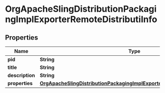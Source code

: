 
# OrgApacheSlingDistributionPackagingImplExporterRemoteDistributiInfo

## Properties
Name | Type | Description | Notes
------------ | ------------- | ------------- | -------------
**pid** | **String** |  |  [optional]
**title** | **String** |  |  [optional]
**description** | **String** |  |  [optional]
**properties** | [**OrgApacheSlingDistributionPackagingImplExporterRemoteDistributiProperties**](OrgApacheSlingDistributionPackagingImplExporterRemoteDistributiProperties.md) |  |  [optional]



